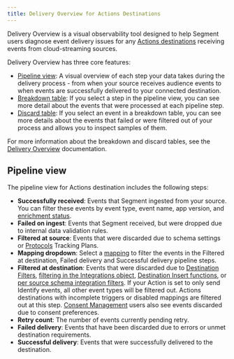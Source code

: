 ```yaml
---
title: Delivery Overview for Actions Destinations
---
```


Delivery Overview is a visual observability tool designed to help Segment users diagnose event delivery issues for any [Actions destinations](/docs/connections/destinations/actions/) receiving events from cloud-streaming sources.

Delivery Overview has three core features:

- [Pipeline view](#pipeline-view): A visual overview of each step your data takes during the delivery process \- from when your source receives audience events to when events are successfully delivered to your connected destination.  
- [Breakdown table](/docs/monitoring/delivery-overview): If you select a step in the pipeline view, you can see more detail about the events that were processed at each pipeline step.  
- [Discard table](/docs/monitoring/delivery-overview): If you select an event in a breakdown table, you can see more details about the events that failed or were filtered out of your process and allows you to inspect samples of them.

For more information about the breakdown and discard tables, see the [Delivery Overview](/docs/monitoring/delivery-overview) documentation.

## Pipeline view
The pipeline view for Actions destination includes the following steps:
- **Successfully received**: Events that Segment ingested from your source. You can filter these events by event type, event name, app version, and [enrichment status](/docs/unify/data-graph/linked-events/).  
- **Failed on ingest**: Events that Segment received, but were dropped due to internal data validation rules.  
- **Filtered at source**: Events that were discarded due to schema settings or [Protocols](/docs/protocols/) Tracking Plans.  
- **Mapping dropdown**: Select a [mapping](/docs/connections/destinations/actions/#customize-mappings) to filter the events in the Filtered at destination, Failed delivery and Successful delivery pipeline steps.  
- **Filtered at destination**: Events that were discarded due to [Destination Filters](/docs/guides/filtering-data/#destination-filters), [filtering in the Integrations object](/docs/guides/filtering-data/#filtering-with-the-integrations-object), [Destination Insert functions](/docs/connections/functions/insert-functions/), or [per source schema integration filters](/docs/guides/filtering-data/#per-source-schema-integrations-filters). If your Action is set to only send Identify events, all other event types will be filtered out. Actions destinations with incomplete triggers or disabled mappings are filtered out at this step. [Consent Management](/docs/privacy/consent-management/) users also see events discarded due to consent preferences.  
- **Retry count**: The number of events currently pending retry.  
- **Failed delivery**: Events that have been discarded due to errors or unmet destination requirements.  
- **Successful delivery**: Events that were successfully delivered to the destination.